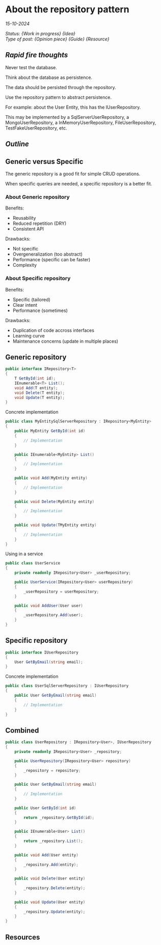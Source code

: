 # About the repository pattern

*15-10-2024*

_Status: {Work in progress} {Idea}_  
_Type of post: {Opinion piece} {Guide} {Resource}_

## *Rapid fire thoughts*

Never test the database.

Think about the database as persistence.

The data should be persisted through the repository.

Use the repository pattern to abstract persistence.

For example: about the User Entity, this has the IUserRepository.

This may be implemented by a SqlServerUserRepository, a MongoUserRepository, a InMemoryUserRepository, FileUserRepository, TestFakeUserRepository, etc.


## *Outline*

## Generic versus Specific

The generic repository is a good fit for simple CRUD operations.

When specific queries are needed, a specific repository is a better fit.

### About Generic repository

Benefits:
- Reusability
- Reduced repetition (DRY)
- Consistent API

Drawbacks:
- Not specific
- Overgeneralization (too abstract)
- Performance (specific can be faster)
- Complexity

### About Specific repository

Benefits:
- Specific (tailored)
- Clear intent
- Performance (sometimes)

Drawbacks:
- Duplication of code accross interfaces
- Learning curve
- Maintenance concerns (update in multiple places)



## Generic repository

```csharp
public interface IRepository<T>
{
	T GetById(int id);
	IEnumerable<T> List();
	void Add(T entity);
	void Delete(T entity);
	void Update(T entity);
}
```

Concrete implementation

```csharp
public class MyEntitySqlServerRepository : IRepository<MyEntity>
{
	public MyEntity GetById(int id)
	{
		// Implementation
	}

	public IEnumerable<MyEntity> List()
	{
		// Implementation
	}

	public void Add(MyEntity entity)
	{
		// Implementation
	}

	public void Delete(MyEntity entity)
	{
		// Implementation
	}

	public void Update(TMyEntity entity)
	{
		// Implementation
	}
}
```

Using in a service

```csharp
public class UserService
{
	private readonly IRepository<User> _userRepository;

	public UserService(IRepository<User> userRepository)
	{
		_userRepository = userRepository;
	}

	public void AddUser(User user)
	{
		_userRepository.Add(user);
	}
}
```

## Specific repository

```csharp
public interface IUserRepository
{
	User GetByEmail(string email);
}
```

Concrete implementation

```csharp
public class UserSqlServerRepository : IUserRepository
{
	public User GetByEmail(string email)
	{
		// Implementation
	}
}
```

## Combined

```csharp
public class UserRepository : IRepository<User>, IUserRepository
{
	private readonly IRepository<User> _repository;

	public UserRepository(IRepository<User> repository)
	{
		_repository = repository;
	}

	public User GetByEmail(string email)
	{
		// Implementation
	}

	public User GetById(int id)
	{
		return _repository.GetById(id);
	}

	public IEnumerable<User> List()
	{
		return _repository.List();
	}

	public void Add(User entity)
	{
		_repository.Add(entity);
	}

	public void Delete(User entity)
	{
		_repository.Delete(entity);
	}

	public void Update(User entity)
	{
		_repository.Update(entity);
	}
}
```









## Resources
